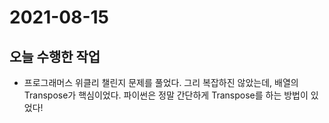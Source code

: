# 2021-08-15

## 오늘 수행한 작업

- 프로그래머스 위클리 챌린지 문제를 풀었다. 그리 복잡하진 않았는데, 배열의 Transpose가 핵심이었다. 파이썬은 정말 간단하게 Transpose를 하는 방법이 있었다!